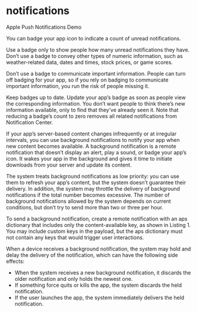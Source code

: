 # notifications
Apple Push Notifications Demo

You can badge your app icon to indicate a count of unread notifications.

Use a badge only to show people how many unread notifications they have. Don’t use a badge to convey other types of numeric information, such as weather-related data, dates and times, stock prices, or game scores.

Don’t use a badge to communicate important information. People can turn off badging for your app, so if you rely on badging to communicate important information, you run the risk of people missing it.

Keep badges up to date. Update your app’s badge as soon as people view the corresponding information. You don’t want people to think there’s new information available, only to find that they’ve already seen it. Note that reducing a badge’s count to zero removes all related notifications from Notification Center.

If your app’s server-based content changes infrequently or at irregular intervals, you can use background notifications to notify your app when new content becomes available. A background notification is a remote notification that doesn’t display an alert, play a sound, or badge your app’s icon. It wakes your app in the background and gives it time to initiate downloads from your server and update its content.

The system treats background notifications as low priority: you can use them to refresh your app’s content, but the system doesn’t guarantee their delivery. In addition, the system may throttle the delivery of background notifications if the total number becomes excessive. The number of background notifications allowed by the system depends on current conditions, but don’t try to send more than two or three per hour.

To send a background notification, create a remote notification with an aps dictionary that includes only the content-available key, as shown in Listing 1. You may include custom keys in the payload, but the aps dictionary must not contain any keys that would trigger user interactions.

When a device receives a background notification, the system may hold and delay the delivery of the notification, which can have the following side effects:
* When the system receives a new background notification, it discards the older notification and only holds the newest one.
* If something force quits or kills the app, the system discards the held notification.
* If the user launches the app, the system immediately delivers the held notification.

